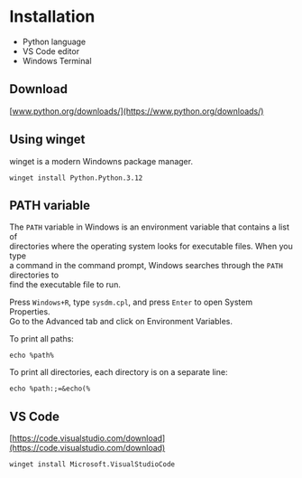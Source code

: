 # Installation

- Python language
- VS Code editor
- Windows Terminal


## Download

[www.python.org/downloads/](https://www.python.org/downloads/)

## Using winget 

winget is a modern Windowns package manager.  

```
winget install Python.Python.3.12
```

## PATH variable

The `PATH` variable in Windows is an environment variable that contains a list of  
directories where the operating system looks for executable files. When you type  
a command in the command prompt, Windows searches through the `PATH` directories to  
find the executable file to run.

Press `Windows+R`, type `sysdm.cpl`, and press `Enter` to open System Properties.  
Go to the Advanced tab and click on Environment Variables.  


To print all paths:  

```
echo %path%
```

To print all directories, each directory is on a separate line:  

```
echo %path:;=&echo(%
```

## VS Code 

[https://code.visualstudio.com/download](https://code.visualstudio.com/download)

```
winget install Microsoft.VisualStudioCode
```

